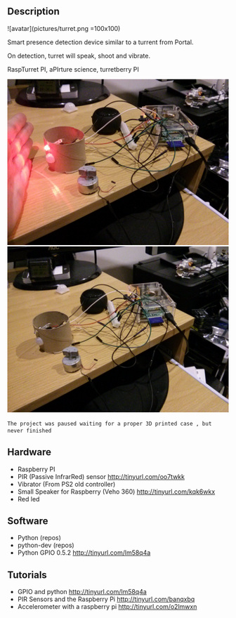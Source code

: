## Description

![avatar](pictures/turret.png =100x100)

Smart presence detection device similar to a turrent from Portal.

On detection, turret will speak, shoot and vibrate.

RaspTurret PI, aPIrture science, turretberry PI

![detection](pictures/detection1.jpg)
![detection](pictures/detection2.jpg)

    The project was paused waiting for a proper 3D printed case , but never finished

## Hardware

* Raspberry PI
* PIR (Passive InfrarRed) sensor http://tinyurl.com/oo7twkk
* Vibrator (From PS2 old controller)
* Small Speaker for Raspberry (Veho 360) http://tinyurl.com/kqk6wkx
* Red led

## Software

* Python (repos)
* python-dev (repos)
* Python GPIO 0.5.2 http://tinyurl.com/lm58q4a

## Tutorials

* GPIO and python http://tinyurl.com/lm58q4a
* PIR Sensors and the Raspberry Pi http://tinyurl.com/banqxbq
* Accelerometer with a raspberry pi http://tinyurl.com/o2lmwxn
